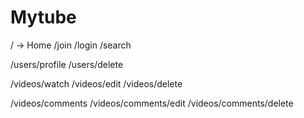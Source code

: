 # Mytube

/ -> Home
/join
/login
/search

/users/profile
/users/delete

/videos/watch
/videos/edit
/videos/delete

/videos/comments
/videos/comments/edit
/videos/comments/delete
